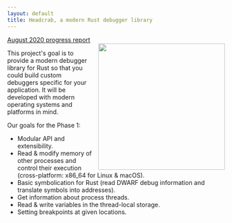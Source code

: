 ```yaml
---
layout: default
title: Headcrab, a modern Rust debugger library
---
```


<div class="banner"><a href="/2020/08/31/august-update.html">August 2020 progress report</a></div>

<img src="/static/headcrab.svg" style="width: 220pt; float: right; margin-left: 10pt;" />

This project's goal is to provide a modern debugger library for Rust so that you could build custom debuggers specific for your application. It will be developed with modern operating systems and platforms in mind.

Our goals for the Phase 1:

* Modular API and extensibility.
* Read & modify memory of other processes and control their execution (cross-platform: x86_64 for Linux & macOS).
* Basic symbolication for Rust (read DWARF debug information and translate symbols into addresses).
* Get information about process threads.
* Read & write variables in the thread-local storage.
* Setting breakpoints at given locations.

<div style="clear: both;"></div>
